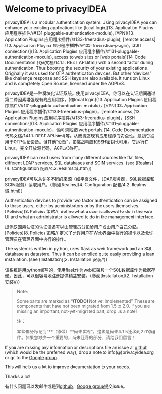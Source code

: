 # Welcome to privacyIDEA

privacyIDEA is a modular authentication system. Using privacyIDEA you can enhance your existing applications like [local login](13. Application Plugins 应用程序插件//#131-pluggable-authentication-module), [VPN](13. Application Plugins 应用程序插件//#133-freeradius-plugin), [remote access](13. Application Plugins 应用程序插件//#133-freeradius-plugin), [SSH connections](13. Application Plugins 应用程序插件//#131-pluggable-authentication-module), access to web sites or [web portals](14. Code Documentation 代码文档/14.1.1. REST API.html) with a second factor during authentication. Thus boosting the security of your existing applications. Originally it was used for OTP authentication devices. But other “devices” like challenge response  and SSH keys are also available. It runs on Linux and is completely Open Source, licensed under the AGPLv3.

privacyIDEA是一种模块化认证系统。使用privacyIDEA，你可以在认证期间通过第二种因素增强现有的应用程序，如[local login](13. Application Plugins 应用程序插件//#131-pluggable-authentication-module)，[VPN](13. Application Plugins 应用程序插件//#133-freeradius-plugin)，[remote access](13. Application Plugins 应用程序插件//#133-freeradius-plugin)，[SSH connections](13. Application Plugins 应用程序插件//#131-pluggable-authentication-module)，访问网站或[web portals](14. Code Documentation 代码文档/14.1.1. REST API.html)等。从而提高现有应用程序的安全性。最初它被用于OTP认证设备。但其他“设备”，如挑战响应和SSH密钥也可用。它运行在Linux，完全开放源代码，AGPLv3许可。

privacyIDEA can read users from many different sources like flat files, different LDAP services, SQL databases and SCIM services. (see [Realms](4. Configuration 配置/4.2. Realms 域.html))

privacyIDEA可以从许多不同的来源（如平面文件，LDAP服务器，SQL数据库和SCIM服务）读取用户。（参阅[Realms](4. Configuration 配置/4.2. Realms 域.html)）

Authentication devices to provide two factor authentication can be assigned to those users, either by administrators or by the users themselves. [Policies](8. Policies 策略//) define what a user is allowed to do in the web UI and what an administrator is allowed to do in the management interface.

提供双因素认证的认证设备可以由管理员分配给用户或由用户自己分配。[Policies](8. Policies 策略//)定义了允许用户在Web界面中执行的操作以及允许管理员在管理界面中执行的操作。

The system is written in python, uses flask as web framework and an SQL database as datastore. Thus it can be enrolled quite easily providing a lean installation. (see [Installation](2. Installation 安装//))

该系统是用python编写的，使用flask作为web框架和一个SQL数据库作为数据存储。因此，可以很容易地注册提供精益安装。（参阅[Installation](2. Installation 安装//)）

> Note:
> 
> Some parts are marked as “**(TODO)** Not yet implemented”. These are components that have not been migrated from 1.5 to 2.0. If you are missing an important, not-yet-migrated part, drop us a note!
> 
> 注：
> 
> 某些部分标记为“**（待做）**尚未实现”。这些是尚未从1.5迁移到2.0的组件。如果您缺少一个重要的，尚未迁移的部分，请给我们留言！

If you are missing any information or descriptions file an issue at [github](https://github.com/privacyidea/privacyidea/issues) (which would be the preferred way), drop a note to info(@)privacyidea.org or go to the [Google group](https://groups.google.com/forum/?hl=en#!forum/privacyidea).

This will help us a lot to improve documentation to your needs.

Thanks a lot!

有什么问题可以发邮件或是到[github](https://github.com/privacyidea/privacyidea/issues)，[Google group](https://groups.google.com/forum/?hl=en#!forum/privacyidea)提交issue。